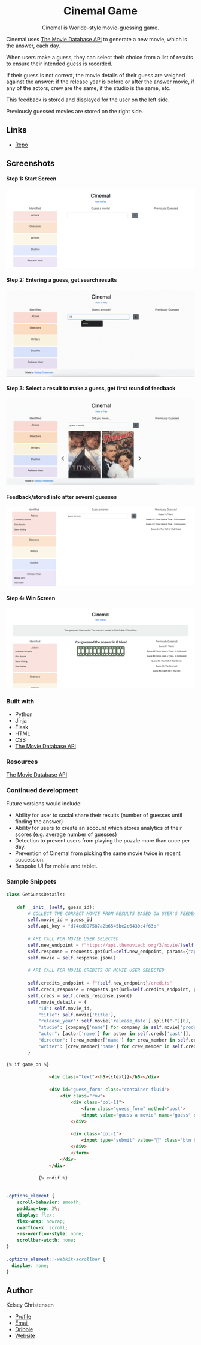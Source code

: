 <h1 align="center">Cinemal Game</h1>

<p align="center">
Cinemal is Worlde-style movie-guessing game. 

Cinemal uses <a href="https://developer.themoviedb.org/reference/search-movie">The Movie Database API</a>
to generate a new movie, which is the answer, each day. 

When users make a guess, they can select their choice from a list of results to ensure their intended guess is recorded. 

If their guess is not correct, the movie details of their guess are weighed against the answer: 
if the release year is before or after the answer movie, if any of the actors, crew are the same, if the studio is the same, etc. 

This feedback is stored and displayed for the user on the left side. 

Previously guessed movies are stored on the right side. 

## Links

- [Repo](https://github.com/kelseychristensen/cinemal-master "Cinemal")

## Screenshots

#### Step 1: Start Screen
![Start](read_me_imgs/start.PNG "start")
#### Step 2: Entering a guess, get search results
![results](read_me_imgs/results.gif "results")
#### Step 3: Select a result to make a guess, get first round of feedback
![selection](read_me_imgs/selection.gif "selection")
#### Feedback/stored info after several guesses
![feedback](read_me_imgs/feedback.PNG "feedback")
#### Step 4: Win Screen
![win](read_me_imgs/win.PNG "win")

### Built with

- Python
- Jinja
- Flask
- HTML
- CSS
- <a href="https://developer.themoviedb.org/reference/search-movie">The Movie Database API</a>

### Resources

<a href="https://developer.themoviedb.org/reference/search-movie">The Movie Database API</a>

### Continued development

Future versions would include: 
<ul>
<li>Ability for user to social share their results (number of guesses until finding the answer)</li>
<li>Ability for users to create an account which stores analytics of their scores (e.g. average number of guesses)</li>
<li>Detection to prevent users from playing the puzzle more than once per day.</li>
<li>Prevention of Cinemal from picking the same movie twice in recent succession.</li>
<li>Bespoke UI for mobile and tablet.</li>

</ul>

### Sample Snippets

```python
class GetGuessDetails:

    def __init__(self, guess_id):
        # COLLECT THE CORRECT MOVIE FROM RESULTS BASED ON USER'S FEEDBACK ON LIST OF RESULTS
        self.movie_id = guess_id
        self.api_key = "d74cd897587a2b6545be2c6430c4f63b"

        # API CALL FOR MOVIE USER SELECTED
        self.new_endpoint = f"https://api.themoviedb.org/3/movie/{self.movie_id}"
        self.response = requests.get(url=self.new_endpoint, params={"api_key": self.api_key})
        self.movie = self.response.json()

        # API CALL FOR MOVIE CREDITS OF MOVIE USER SELECTED

        self.credits_endpoint = f"{self.new_endpoint}/credits"
        self.creds_response = requests.get(url=self.credits_endpoint, params={"api_key": self.api_key})
        self.creds = self.creds_response.json()
        self.movie_details = {
            "id": self.movie_id,
            "title": self.movie['title'],
            "release_year": self.movie['release_date'].split("-")[0],
            "studio": [company['name'] for company in self.movie['production_companies']],
            "actor": [actor['name'] for actor in self.creds['cast']],
            "director": [crew_member['name'] for crew_member in self.creds['crew'] if crew_member['job'] == "Director"],
            "writer": [crew_member['name'] for crew_member in self.creds['crew'] if crew_member['job'] == "Screenplay"],
        }
```
```html
{% if game_on %}

                <div class="text"><h5>{{text}}</h5></div>

                <div id="guess_form" class="container-fluid">
                    <div class="row">
                        <div class="col-11">
                            <form class="guess_form" method="post">
                            <input value="guess a movie" name="guess" onfocus="this.value=''" id="guess" class="form-control">
                        </div>

                        <div class="col-1">
                            <input type="submit" value="🎥" class="btn btn-secondary" href="{{ url_for('home')}}">
                        </div>
                        </form>
                    </div>
                </div>

            {% endif %}
```
```css

.options_element {
    scroll-behavior: smooth;
    padding-top: 2%;
    display: flex;
    flex-wrap: nowrap;
    overflow-x: scroll;
    -ms-overflow-style: none;
    scrollbar-width: none;
}

.options_element::-webkit-scrollbar {
  display: none;
}
```

## Author

Kelsey Christensen

- [Profile](https://github.com/kelseychristensen "GitHub")
- [Email](mailto:kelsey.c.christensen@gmail.com?subject=Hi "Email")
- [Dribble](https://dribbble.com/kelseychristensen "Dribble")
- [Website](http://kelseychristensen.com/ "Website")